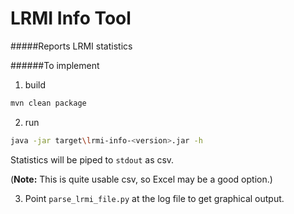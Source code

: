 # LRMI Info Tool

#####Reports LRMI statistics

######To implement

1. build

```bash
mvn clean package
```

2. run

```bash
java -jar target\lrmi-info-<version>.jar -h  
```
 
Statistics will be piped to ```stdout``` as csv. 

(**Note:** This is quite usable csv, so Excel may be a good option.) 

3. Point ```parse_lrmi_file.py``` at the log file to get graphical output.
